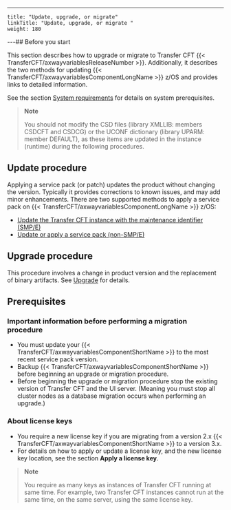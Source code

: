---
    title: "Update, upgrade, or migrate"
    linkTitle: "Update, upgrade, or migrate "
    weight: 180
---## Before you start

This section describes how to upgrade or migrate to Transfer CFT {{< TransferCFT/axwayvariablesReleaseNumber  >}}. Additionally, it describes the two methods for updating {{< TransferCFT/axwayvariablesComponentLongName  >}} z/OS and provides links to detailed information.

See the section [System requirements](../c_about_zos/r_prerequistes_zos) for details on system prerequisites.

> **Note**
>
> You should not modify the CSD files (library XMLLIB: members CSDCFT and CSDCG) or the UCONF dictionary (library UPARM: member DEFAULT), as these items are updated in the instance (runtime) during the following procedures.

## Update procedure

Applying a service pack (or patch) updates the product without changing the version. Typically it provides corrections to known issues, and may add minor enhancements. There are two supported methods to apply a service pack on {{< TransferCFT/axwayvariablesComponentLongName  >}} z/OS:

- [Update the Transfer CFT instance with the maintenance identifier (SMP/E)](c_update_zos/maintenance)
- [Update or apply a service pack (non-SMP/E)](c_update_zos/t_install_patch_zos)

## Upgrade procedure

This procedure involves a change in product version and the replacement of binary artifacts. See [Upgrade](upgrade) for details.

<span id="Upgrade_or_migrate_procedures"></span>

## Prerequisites

### Important information before performing a migration procedure

- You must update your {{< TransferCFT/axwayvariablesComponentShortName >}} to the most recent service pack version.
- Backup {{< TransferCFT/axwayvariablesComponentShortName >}} before beginning an upgrade or migration procedure.
- Before beginning the upgrade or migration procedure stop the existing version of Transfer CFT and the UI server. (Meaning you must stop all cluster nodes as a database migration occurs when performing an upgrade.)

### About license keys

- You require a new license key if you are migrating from a version 2.x {{< TransferCFT/axwayvariablesComponentShortName >}} to a version 3.x.
- For details on how to apply or update a license key, and the new license key location, see the section **Apply a license key**.

> **Note**
>
> You require as many keys as instances of Transfer CFT running at same time. For example, two Transfer CFT instances cannot run at the same time, on the same server, using the same license key.
